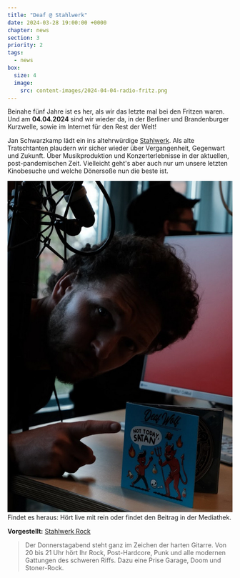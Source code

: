 ```yaml
---
title: "Deaf @ Stahlwerk"
date: 2024-03-28 19:00:00 +0000
chapter: news
section: 3
priority: 2
tags:
  - news
box:
  size: 4
  image:
    src: content-images/2024-04-04-radio-fritz.png
---
```



Beinahe fünf Jahre ist es her, als wir das letzte mal bei den Fritzen waren.
Und am **04.04.2024** sind wir wieder da, in der Berliner und Brandenburger Kurzwelle, sowie im Internet für den Rest der Welt!

Jan Schwarzkamp lädt ein ins altehrwürdige [Stahlwerk](https://www.fritz.de/programm/sendungen/sendungen/70/1812/181206_beste_musik_am_donnerstag_32775.html).
Als alte Tratschtanten plaudern wir sicher wieder über Vergangenheit, Gegenwart und Zukunft.
Über Musikproduktion und Konzerterlebnisse in der aktuellen, post-pandemischen Zeit.
Vielleicht geht's aber auch nur um unsere letzten Kinobesuche und welche Dönersoße nun die beste ist.

![img.png](content-images/2024-04-04-fritz2.jpg)
Findet es heraus: Hört live mit rein oder findet den Beitrag in der Mediathek.

**Vorgestellt:** [Stahlwerk Rock](https://www.fritz.de/programm/sendungen/sendungen/70/1812/181206_beste_musik_am_donnerstag_32775.html)

> Der Donnerstagabend steht ganz im Zeichen der harten Gitarre. Von 20 bis 21 Uhr hört Ihr Rock, Post-Hardcore, Punk und alle modernen Gattungen des schweren Riffs. Dazu eine Prise Garage, Doom und Stoner-Rock.